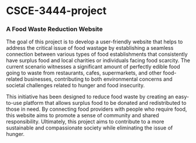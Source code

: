# CSCE-3444-project

### A Food Waste Reduction Website
The goal of this project is to develop a user-friendly website that helps to address the critical issue of food wastage by establishing a seamless connection between various types of food establishments that consistently have surplus food and local charities or individuals facing food scarcity. The current scenario witnesses a significant amount of perfectly edible food going to waste from restaurants, cafes, supermarkets, and other food-related businesses, contributing to both environmental concerns and societal challenges related to hunger and food insecurity.

This initiative has been designed to reduce food waste by creating an easy-to-use platform that allows surplus food to be donated and redistributed to those in need. By connecting food providers with people who require food, this website aims to promote a sense of community and shared responsibility. Ultimately, this project aims to contribute to a more sustainable and compassionate society while eliminating the issue of hunger.
